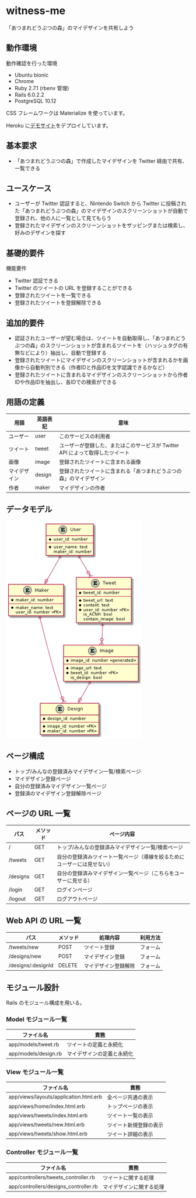# witness-me

「あつまれどうぶつの森」のマイデザインを共有しよう

## 動作環境

動作確認を行った環境

- Ubuntu bionic
- Chrome
- Ruby 2.7.1 (rbenv 管理)
- Rails 6.0.2.2
- PostgreSQL 10.12

CSS フレームワークは Materialize を使っています。

Heroku に[デモサイト](https://young-plains-83775.herokuapp.com/)をデプロイしています。

## 基本要求

- 「あつまれどうぶつの森」で作成したマイデザインを Twitter 経由で共有、一覧できる

## ユースケース

- ユーザーが Twitter 認証すると、Nintendo Switch から Twitter に投稿された「あつまれどうぶつの森」のマイデザインのスクリーンショットが自動で登録され、他の人に一覧として見てもらう
- 登録されたマイデザインのスクリーンショットをザッピングまたは検索し、好みのデザインを探す

## 基礎的要件

機能要件

- Twitter 認証できる
- Twitter のツイートの URL を登録することができる
- 登録されたツイートを一覧できる
- 登録されたツイートを登録解除できる

## 追加的要件

- 認証されたユーザーが望む場合は、ツイートを自動取得し、「あつまれどうぶつの森」のスクリーンショットが含まれるツイートを（ハッシュタグの有無などにより）抽出し、自動で登録する
- 登録されたツイートにマイデザインのスクリーンショットが含まれるかを画像から自動判別できる（作者IDと作品IDを文字認識できるかなど）
- 登録されたツイートに含まれるマイデザインのスクリーンショットから作者IDや作品IDを抽出し、各IDでの検索ができる

## 用語の定義

| 用語         | 英語表記 | 意味                                                                          |
| ------------ | -------- | ----------------------------------------------------------------------------- |
| ユーザー     | user     | このサービスの利用者                                                          |
| ツイート     | tweet    | ユーザーが登録した、またはこのサービスが Twitter API によって取得したツイート |
| 画像         | image    | 登録されたツイートに含まれる画像                                              |
| マイデザイン | design   | 登録されたツイートに含まれる「あつまれどうぶつの森」のマイデザイン            |
| 作者         | maker    | マイデザインの作者                                                            |

## データモデル

![entity-relationship-diagram](https://raw.githubusercontent.com/aximov/witness-me/master/doc/uml/entity-relationship.png)

## ページ構成

- トップ/みんなの登録済みマイデザイン一覧/検索ページ
- マイデザイン登録ページ
- 自分の登録済みマイデザイン一覧ページ
- 登録済のマイデザイン登録解除ページ

## ページの URL 一覧

| パス     | メソッド | ページ内容                                                               |
| -------- | -------- | ------------------------------------------------------------------------ |
| /        | GET      | トップ/みんなの登録済みマイデザイン一覧/検索ページ                       |
| /tweets  | GET      | 自分の登録済みツイート一覧ページ（導線を絞るためにユーザーには見せない） |
| /designs | GET      | 自分の登録済みマイデザイン一覧ページ（こちらをユーザーに見せる）         |
| /login   | GET      | ログインページ                                                           |
| /logout  | GET      | ログアウトページ                                                         |

## Web API の URL 一覧

| パス               | メソッド | 処理内容             | 利用方法 |
| ------------------ | -------- | -------------------- | -------- |
| /tweets/new        | POST     | ツイート登録         | フォーム |
| /designs/new       | POST     | マイデザイン登録     | フォーム |
| /designs/:designId | DELETE   | マイデザイン登録解除 | フォーム |

## モジュール設計

Rails のモジュール構成を用いる。

### Model モジュール一覧

| ファイル名           | 責務                       |
| -------------------- | -------------------------- |
| app/models/tweet.rb  | ツイートの定義と永続化     |
| app/models/design.rb | マイデザインの定義と永続化 |

### View モジュール一覧

| ファイル名                             | 責務                   |
| -------------------------------------- | ---------------------- |
| app/views/layouts/application.html.erb | 全ページ共通の表示     |
| app/views/home/index.html.erb          | トップページの表示     |
| app/views/tweets/index.html.erb        | ツイート一覧の表示     |
| app/views/tweets/new.html.erb          | ツイート新規登録の表示 |
| app/views/tweets/show.html.erb         | ツイート詳細の表示     |

### Controller モジュール一覧

| ファイル名                            | 責務                     |
| ------------------------------------- | ------------------------ |
| app/controllers/tweets_controller.rb  | ツイートに関する処理     |
| app/controllers/designs_controller.rb | マイデザインに関する処理 |
